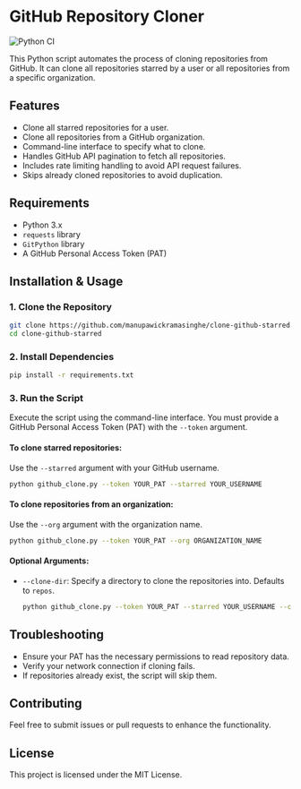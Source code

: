 # GitHub Repository Cloner

![Python CI](.github/workflows/ci.yml/badge.svg)

This Python script automates the process of cloning repositories from GitHub. It can clone all repositories starred by a user or all repositories from a specific organization.

## Features
- Clone all starred repositories for a user.
- Clone all repositories from a GitHub organization.
- Command-line interface to specify what to clone.
- Handles GitHub API pagination to fetch all repositories.
- Includes rate limiting handling to avoid API request failures.
- Skips already cloned repositories to avoid duplication.

## Requirements
- Python 3.x
- `requests` library
- `GitPython` library
- A GitHub Personal Access Token (PAT)

## Installation & Usage

### 1. Clone the Repository
```bash
git clone https://github.com/manupawickramasinghe/clone-github-starred.git
cd clone-github-starred
```

### 2. Install Dependencies
```bash
pip install -r requirements.txt
```

### 3. Run the Script
Execute the script using the command-line interface. You must provide a GitHub Personal Access Token (PAT) with the `--token` argument.

#### To clone starred repositories:
Use the `--starred` argument with your GitHub username.
```bash
python github_clone.py --token YOUR_PAT --starred YOUR_USERNAME
```

#### To clone repositories from an organization:
Use the `--org` argument with the organization name.
```bash
python github_clone.py --token YOUR_PAT --org ORGANIZATION_NAME
```

#### Optional Arguments:
- `--clone-dir`: Specify a directory to clone the repositories into. Defaults to `repos`.
  ```bash
  python github_clone.py --token YOUR_PAT --starred YOUR_USERNAME --clone-dir my_starred_repos
  ```

## Troubleshooting
- Ensure your PAT has the necessary permissions to read repository data.
- Verify your network connection if cloning fails.
- If repositories already exist, the script will skip them.

## Contributing
Feel free to submit issues or pull requests to enhance the functionality.

## License
This project is licensed under the MIT License.

